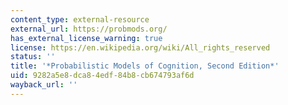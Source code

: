 ```yaml
---
content_type: external-resource
external_url: https://probmods.org/
has_external_license_warning: true
license: https://en.wikipedia.org/wiki/All_rights_reserved
status: ''
title: '*Probabilistic Models of Cognition, Second Edition*'
uid: 9282a5e8-dca8-4edf-84b8-cb674793af6d
wayback_url: ''
---
```

